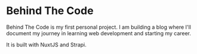 # Behind The Code

Behind The Code is my first personal project.
I am building a blog where I'll document my journey in learning web development and starting my career.

It is built with NuxtJS and Strapi.
